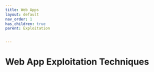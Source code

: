 ```yaml
---
title: Web Apps
layout: default
nav_order: 1
has_children: true
parent: Exploitation


---
```


# Web App Exploitation Techniques